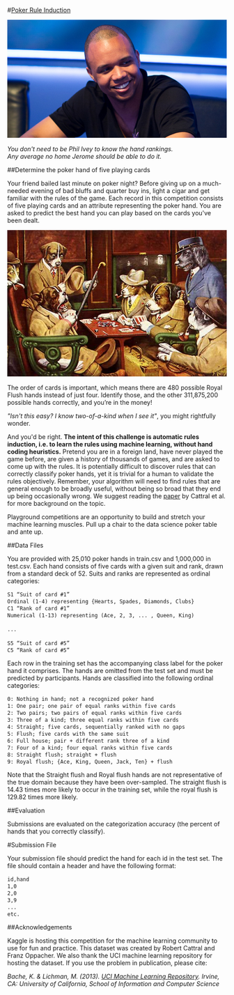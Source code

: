 #[Poker Rule Induction](https://www.kaggle.com/c/poker-rule-induction)

![ScreenShot](ivey.jpg)

*You don't need to be Phil Ivey to know the hand rankings.*  
*Any average no home Jerome should be able to do it.*

##Determine the poker hand of five playing cards

Your friend bailed last minute on poker night? Before giving up on a much-needed evening of bad bluffs and quarter buy ins, light a cigar and get familiar with the rules of the game. Each record in this competition consists of five playing cards and an attribute representing the poker hand. You are asked to predict the best hand you can play based on the cards you've been dealt. 

![ScreenShot](dogs_playing_poker.jpg)

The order of cards is important, which means there are 480 possible Royal Flush hands instead of just four. Identify those, and the other 311,875,200 possible hands correctly, and you’re in the money!

*"Isn't this easy? I know two-of-a-kind when I see it"*, you might rightfully wonder.

And you'd be right. **The intent of this challenge is automatic rules induction, i.e. to learn the rules using machine learning, without hand coding heuristics.** Pretend you are in a foreign land, have never played the game before, are given a history of thousands of games, and are asked to come up with the rules. It is potentially difficult to discover rules that can correctly classify poker hands, yet it is trivial for a human to validate the rules objectively. Remember, your algorithm will need to find rules that are general enough to be broadly useful, without being so broad that they end up being occasionally wrong. We suggest reading the [paper](http://www.wseas.us/e-library/conferences/crete2002/papers/444-494.pdf) by Cattral et al. for more background on the topic.

Playground competitions are an opportunity to build and stretch your machine learning muscles. Pull up a chair to the data science poker table and ante up.


##Data Files

You are provided with 25,010 poker hands in train.csv and 1,000,000 in test.csv. Each hand consists of five cards with a given suit and rank, drawn from a standard deck of 52. Suits and ranks are represented as ordinal categories:
```
S1 “Suit of card #1”
Ordinal (1-4) representing {Hearts, Spades, Diamonds, Clubs}
C1 “Rank of card #1”
Numerical (1-13) representing (Ace, 2, 3, ... , Queen, King)

...

S5 “Suit of card #5”
C5 “Rank of card #5”
```
Each row in the training set has the accompanying class label for the poker hand it comprises. The hands are omitted from the test set and must be predicted by participants. Hands are classified into the following ordinal categories:
```
0: Nothing in hand; not a recognized poker hand 
1: One pair; one pair of equal ranks within five cards
2: Two pairs; two pairs of equal ranks within five cards
3: Three of a kind; three equal ranks within five cards
4: Straight; five cards, sequentially ranked with no gaps
5: Flush; five cards with the same suit
6: Full house; pair + different rank three of a kind
7: Four of a kind; four equal ranks within five cards
8: Straight flush; straight + flush
9: Royal flush; {Ace, King, Queen, Jack, Ten} + flush
```
Note that the Straight flush and Royal flush hands are not representative of
the true domain because they have been over-sampled. The straight flush
is 14.43 times more likely to occur in the training set, while the royal flush is 129.82 times more likely.


##Evaluation

Submissions are evaluated on the categorization accuracy (the percent of hands that you correctly classify).


#Submission File

Your submission file should predict the hand for each id in the test set. The file should contain a header and have the following format:
```
id,hand
1,0
2,0
3,9
...
etc.
```


##Acknowledgements

Kaggle is hosting this competition for the machine learning community to use for fun and practice. This dataset was created by Robert Cattral and Franz Oppacher. We also thank the UCI machine learning repository for hosting the dataset. If you use the problem in publication, please cite:

*Bache, K. & Lichman, M. (2013). [UCI Machine Learning Repository](http://archive.ics.uci.edu/ml/). Irvine, CA: University of California, School of Information and Computer Science*

